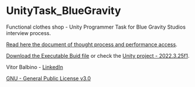 # UnityTask_BlueGravity

Functional clothes shop - Unity Programmer Task for Blue Gravity Studios interview process.

[Read here the document of thought process and performance access](/Document%20-%20Development%20Thought%20process.pdf).

[Download the Executable Buid file](/Executable) or check the [Unity project - 2022.3.25f1](/Unity_Project).

Vitor Balbino - [LinkedIn](https://www.linkedin.com/in/vitorbalbino/)

[GNU - General Public License v3.0](LICENSE)
